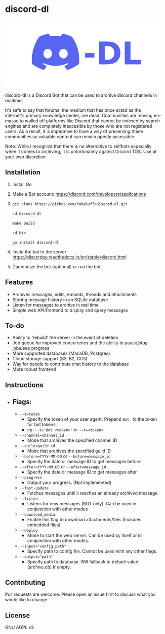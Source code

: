 # discord-dl
![logo](ddl.png)

discord-dl is a Discord Bot that can be used to archive discord channels in realtime.  

It's safe to say that forums, the medium that has once acted as the internet's primary knowledge center, are dead.  Communities are moving en-masse to walled off platforms like Discord that cannot be indexed by search engines and are completely inaccesible by those who are not registered users.  As a result, it is imperative to have a way of preserving these communities so valuable content can remain openly accessible. 

Note: While I recognize that there is no alternative to selfbots especially when it comes to archiving, it is unfortunately against Discord TOS.  Use at your own discretion.

## Installation

1) Install Go

2) Make a Bot account: https://discord.com/developers/applications

3) ```git clone https://github.com/Yakabuff/discord-dl.git```

    ```cd discord-dl```

    ```make build```

    ```cd bin```

    ```go install discord-dl```

4) Invite the bot to the server: https://discordpy.readthedocs.io/en/stable/discord.html

5) Daemonize the bot (optional) or run the bot

## Features

- Archives messages, edits, embeds, threads and attachments
- Storing message history in an SQLite database
- Listen for messages to archive in real time
- Simple web API/frontend to display and query messages

## To-do

- Ability to 'rebuild' the server in the event of deletion
- Job queue for improved concurrency and the ability to pause/stop jobs/see progress
- More supported databases (MariaDB, Postgres)
- Cloud storage support (S3, B2, GCS)
- Way for people to contribute chat history to the database
- More robust frontend

## Instructions

- ## Flags: 
    - `--t=token` 
        - Specify the token of your user agent.  Prepend `Bot ` to the token for bot tokens. 
        - eg: `--t='Bot <token>'` or `--t=<token>`
    - `--channel=channel_id`
        - Mode that archives the specified channel ID
    - `--guild=guild_id`
        - Mode that archives the specified guild ID
    - `--before=YYYY-MM-DD` or `--before=message_id`
        - Specify the date or message ID to get messages before
    - `--after=YYYY-MM-DD` or `--after=message_id`
        - Specify the date or message ID to get messages after
    - `--progress`
        - Output your progress. (Not implemented)
    - `--fast-update`
        - Fetches messages until it reaches an already archived message
    - `--listen`
        - Listens for new messages (BOT only). Can be used in conjunction with other modes
    - `--download_media`
        - Enable this flag to download attachments/files (Includes embedded files)
    - `--deploy`
        - Mode to start the web server.  Can be used by itself or in conjunction with other modes.
    - `--input="config_path"`
        - Specify path to config file.  Cannot be used with any other flags.
    - `--output="path"`
        - Specify path to database.  Will fallback to default value (archive.db) if empty.

## Contributing
Pull requests are welcome. Please open an issue first to discuss what you would like to change.

## License
GNU AGPL v3